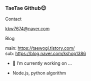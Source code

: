 ### TaeTae Github😊

<!--
**kk7674/kk7674** is a ✨ _special_ ✨ repository because its `README.md` (this file) appears on your GitHub profile.

Here are some ideas to get you started:


- 🌱 I’m currently learning ...
- 👯 I’m looking to collaborate on ...
- 🤔 I’m looking for help with ...
- 💬 Ask me about ...
- 📫 How to reach me: ...
- 😄 Pronouns: ...
- ⚡ Fun fact: ...
-->


Contact

kkw7674@naver.com

Blog
  
main: https://taewogi.tistory.com/    
sub: https://blog.naver.com/kshop1386

- 🔭 I’m currently working on ...

- Node.js, python algorithm
